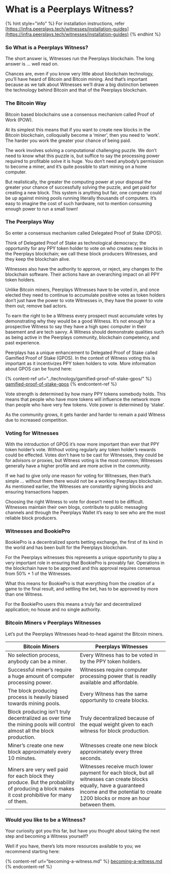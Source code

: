 # What is a Peerplays Witness?

{% hint style="info" %}
For installation instructions, refer [https://infra.peerplays.tech/witnesses/installation-guides](https://infra.peerplays.tech/witnesses/installation-guides)
{% endhint %}

### **So What is a Peerplays Witness?**

The short answer is, Witnesses run the Peerplays blockchain. The long answer is … well read on.

Chances are, even if you know very little about blockchain technology, you’ll have heard of Bitcoin and Bitcoin mining. And that’s important because as we talk about Witnesses we’ll draw a big distinction between the technology behind Bitcoin and that of the Peerplays blockchain.

### **The Bitcoin Way**

Bitcoin based blockchains use a consensus mechanism called Proof of Work (POW).&#x20;

At its simplest this means that if you want to create new blocks in the Bitcoin blockchain, colloquially become a ‘miner’, then you need to ‘work’. The harder you work the greater your chance of being paid.

The work involves solving a computational challenging puzzle. We don’t need to know what this puzzle is, but suffice to say the processing power required to profitable solve it is huge. You don’t need anybody’s permission to become a miner, and it’s quite possible to start mining on a home computer.

But realistically, the greater the computing power at your disposal the greater your chance of successfully solving the puzzle, and get paid for creating a new block. This system is anything but fair, one computer could be up against mining pools running literally thousands of computers. It’s easy to imagine the cost of such hardware, not to mention consuming enough power to run a small town!

### **The Peerplays Way**

So enter a consensus mechanism called Delegated Proof of Stake (DPOS).

Think of Delegated Proof of Stake as technological democracy; the opportunity for any PPY token holder to vote on who creates new blocks in the Peerplays blockchain; we call these block producers Witnesses, and they keep the blockchain alive.

Witnesses also have the authority to approve, or reject, any changes to the blockchain software. Their actions have an overarching impact on all PPY token holders.

Unlike Bitcoin miners, Peerplays Witnesses have to be voted in, and once elected they need to continue to accumulate positive votes as token holders don’t just have the power to vote Witnesses in, they have the power to vote them out;  remove bad actors.

To earn the right to be a Witness every prospect must accumulate votes by demonstrating why they would be a good Witness. It’s not enough for a prospective Witness to say they have a high spec computer in their basement and are tech savvy. A Witness should demonstrate qualities such as being active in the Peerplays community, blockchain competency, and past experience.

Peerplays has a unique enhancement to Delegated Proof of Stake called Gamified Proof of Stake (GPOS). In the context of Witness voting this is important as it incentivizes PPY token holders to vote. More information about GPOS can be found here:

{% content-ref url="../technology/gamified-proof-of-stake-gpos/" %}
[gamified-proof-of-stake-gpos](../technology/gamified-proof-of-stake-gpos/)
{% endcontent-ref %}

Vote strength is determined by how many PPY tokens somebody holds. This means that people who have more tokens will influence the network more than people who have very few tokens. Vote power is determined by ‘stake’.

As the community grows, it gets harder and harder to remain a paid Witness due to increased competition.

### **Voting for Witnesses**

With the introduction of GPOS it’s now more important than ever that PPY token holder’s vote. Without voting regularly any token holder’s rewards could be effected. Votes don’t have to be cast for Witnesses, they could be for advisors or proxies, but Witness voting is the most common; Witnesses generally have a higher profile and are more active in the community.

If we had to give only one reason for voting for Witnesses, then that’s simple … without them there would not be a working Peerplays blockchain. As mentioned earlier, the Witnesses are constantly signing blocks and ensuring transactions happen.

Choosing the right Witness to vote for doesn’t need to be difficult. Witnesses maintain their own blogs, contribute to public messaging channels and through the Peerplays Wallet it’s easy to see who are the most reliable block producers.

### **Witnesses and BookiePro**

BookiePro is a decentralized sports betting exchange, the first of its kind in the world and has been built for the Peerplays blockchain.

For the Peerplays witnesses this represents a unique opportunity to play a very important role in ensuring that BookiePro is provably fair. Operations in the blockchain have to be approved and this approval requires consensus from 50% + 1 of the Witnesses.&#x20;

What this means for BookiePro is that everything from the creation of a game to the final result, and settling the bet, has to be approved by more than one Witness.

For the BookiePro users this means a truly fair and decentralized application; no house and no single authority.

### **Bitcoin Miners v Peerplays Witnesses**

Let’s put the Peerplays Witnesses head-to-head against the Bitcoin miners.

| **Bitcoin Miners**                                                                                                                          | **Peerplays Witnesses**                                                                                                                                                                          |
| ------------------------------------------------------------------------------------------------------------------------------------------- | ------------------------------------------------------------------------------------------------------------------------------------------------------------------------------------------------ |
| No selection process, anybody can be a miner.                                                                                               | Every Witness has to be voted in by the PPY token holders.                                                                                                                                       |
| Successful miner’s require a huge amount of computer processing power.                                                                      | Witnesses require computer processing power that is readily available and affordable.                                                                                                            |
| The block producing process is heavily biased towards mining pools.                                                                         | Every Witness has the same opportunity to create blocks.                                                                                                                                         |
| Block producing isn’t truly decentralized as over time the mining pools will control almost all the block production.                       | Truly decentralized because of the equal weight given to each witness for block production.                                                                                                      |
| Miner’s create one new block approximately every 10 minutes.                                                                                | Witnesses create one new block approximately every three seconds.                                                                                                                                |
| Miners are very well paid for each block they produce. But the probability of producing a block makes it cost prohibitive for many of them. | Witnesses receive much lower payment for each block, but all witnesses can create blocks equally, have a guaranteed income and the potential to create 1200 blocks or more an hour between them. |

### **Would you like to be a Witness?**

Your curiosity got you this far, but have you thought about taking the next step and becoming a Witness yourself?

Well if you have, there’s lots more resources available to you; we recommend starting here:

{% content-ref url="becoming-a-witness.md" %}
[becoming-a-witness.md](becoming-a-witness.md)
{% endcontent-ref %}

